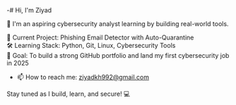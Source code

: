 -# Hi, I'm Ziyad 

🚀 I'm an aspiring cybersecurity analyst learning by building real-world tools.

🔐 Current Project: Phishing Email Detector with Auto-Quarantine  
🛠️ Learning Stack: Python, Git, Linux, Cybersecurity Tools  
🎯 Goal: To build a strong GitHub portfolio and land my first cybersecurity job in 2025

- 📫 How to reach me: ziyadkh992@gmail.com

Stay tuned as I build, learn, and secure! 💻


<!---
Ziyad-SEC/Ziyad-SEC is a ✨ special ✨ repository because its `README.md` (this file) appears on your GitHub profile.
You can click the Preview link to take a look at your changes.
--->

